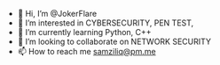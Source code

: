 - 👋 Hi, I’m @JokerFlare
- 👀 I’m interested in CYBERSECURITY, PEN TEST, 
- 🌱 I’m currently learning Python, C++
- 💞️ I’m looking to collaborate on NETWORK SECURITY
- 📫 How to reach me samziliq@pm.me

<!---
JokerFlare/JokerFlare is a ✨ special ✨ repository because its `README.md` (this file) appears on your GitHub profile.
You can click the Preview link to take a look at your changes.
--->
